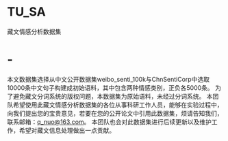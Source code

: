 # TU_SA
藏文情感分析数据集
# -
本文数据集选择从中文公开数据集weibo_senti_100k与ChnSentiCorp中选取10000条中文句子构建成初始语料，其中包含两种情感类别，正负各5000条。
为了避免藏文分词系统的版权问题，本数据集为原始语料，未经过分词系统。
本团队希望使用此藏文情感分析数据集的各位从事科研工作人员，能够在实验过程中，向我们提出您的宝贵意见，若要在您的公开论文中引用此数据集，烦请告知我们，联系邮箱：q_nuo@163.com。
本团队也会对此数据集进行后续更新以及维护工作，希望对藏文信息处理做出一点贡献。
